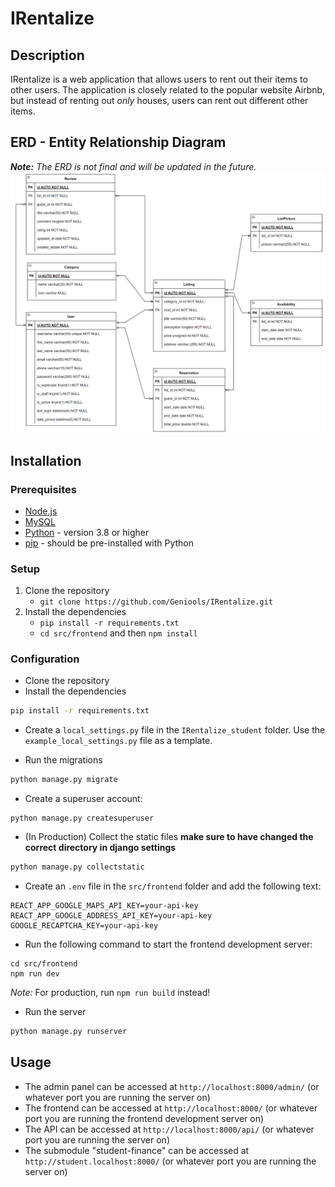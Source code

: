 # IRentalize

## Description

IRentalize is a web application that allows users to rent out their items to other users.
The application is closely related to the popular website Airbnb, but instead of renting out *only* houses, users can
rent out different other items.

## ERD - Entity Relationship Diagram

***Note:*** *The ERD is not final and will be updated in the future.*
![ERD](docs/assets/IRentalize_ERD.png)

## Installation

### Prerequisites

- [Node.js](https://nodejs.org/en/)
- [MySQL](https://www.mysql.com/)
- [Python](https://www.python.org/) - version 3.8 or higher
- [pip](https://pip.pypa.io/en/stable/) - should be pre-installed with Python

### Setup

1. Clone the repository
    - `git clone https://github.com/Geniools/IRentalize.git`
2. Install the dependencies
    - `pip install -r requirements.txt`
    - `cd src/frontend` and then `npm install`

### Configuration

- Clone the repository
- Install the dependencies

```bash
pip install -r requirements.txt
```

- Create a `local_settings.py` file in the `IRentalize_student` folder. Use the `example_local_settings.py` file as a
  template.

- Run the migrations

```bash
python manage.py migrate
```

- Create a superuser account:

```
python manage.py createsuperuser
```

- (In Production) Collect the static files **make sure to have changed the correct directory in django settings**

```bash
python manage.py collectstatic
```

- Create an ``.env`` file in the ``src/frontend`` folder and add the following text:

```dotenv
REACT_APP_GOOGLE_MAPS_API_KEY=your-api-key
REACT_APP_GOOGLE_ADDRESS_API_KEY=your-api-key
GOOGLE_RECAPTCHA_KEY=your-api-key
```

- Run the following command to start the frontend development server:

```
cd src/frontend 
npm run dev
```

*Note:* For production, run `npm run build` instead!

- Run the server

```bash
python manage.py runserver
```

## Usage

- The admin panel can be accessed at `http://localhost:8000/admin/` (or whatever port you are running the server on)
- The frontend can be accessed at `http://localhost:8000/` (or whatever port you are running the frontend development
  server on)
- The API can be accessed at `http://localhost:8000/api/` (or whatever port you are running the server on)
- The submodule "student-finance" can be accessed at `http://student.localhost:8000/` (or whatever port you are running
  the server on)